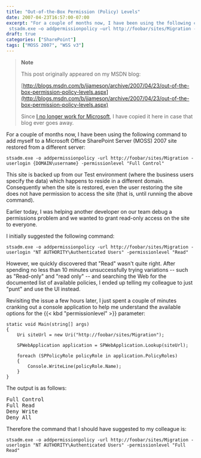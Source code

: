 ```yaml
---
title: "Out-of-the-Box Permission (Policy) Levels"
date: 2007-04-23T16:57:00-07:00
excerpt: "For a couple of months now, I have been using the following command to add myself to a Microsoft Office SharePoint Server (MOSS) 2007 site restored from a different server: 
 stsadm.exe –o addpermissionpolicy –url http://foobar/sites/Migration -userlogin..."
draft: true
categories: ["SharePoint"]
tags: ["MOSS 2007", "WSS v3"]
---
```


> **Note**
>
> This post originally appeared on my MSDN blog:
>
> [http://blogs.msdn.com/b/jjameson/archive/2007/04/23/out-of-the-box-permission-policy-levels.aspx](http://blogs.msdn.com/b/jjameson/archive/2007/04/23/out-of-the-box-permission-policy-levels.aspx)
>
> Since
> [I no longer work for Microsoft](/blog/jjameson/2011/09/02/last-day-with-microsoft), I have copied it here in case that blog
> ever goes away.

For a couple of months now, I have been using the following command to add myself  to a Microsoft Office SharePoint Server (MOSS) 2007 site restored from a different  server:

```
stsadm.exe -o addpermissionpolicy -url http://foobar/sites/Migration -userlogin {DOMAIN\username} -permissionlevel "Full Control"
```

This site is backed up from our Test environment (where the business users specify  the data) which happens to reside in a different domain. Consequently when the site  is restored, even the user restoring the site does not have permission to access  the site (that is, until running the above command).

Earlier today, I was helping another developer on our team debug a permissions  problem and we wanted to grant read-only access on the site to everyone.

I initially suggested the following command:

```
stsadm.exe -o addpermissionpolicy -url http://foobar/sites/Migration -userlogin "NT AUTHORITY\Authenticated Users" -permissionlevel "Read"
```

However, we quickly discovered that "Read" wasn't quite right. After spending  no less than 10 minutes unsuccessfully trying variations -- such as "Read-only"  and "read only" -- and searching the Web for the documented list of available policies,  I ended up telling my colleague to just "punt" and use the UI instead.

Revisiting the issue a few hours later, I just spent a couple of minutes cranking  out a console application to help me understand the available options for the {{< kbd "permissionlevel" >}} parameter:

```
static void Main(string[] args)
{
    Uri siteUrl = new Uri("http://foobar/sites/Migration");

    SPWebApplication application = SPWebApplication.Lookup(siteUrl);

    foreach (SPPolicyRole policyRole in application.PolicyRoles)
    {
        Console.WriteLine(policyRole.Name);
    }
}
```

The output is as follows:

<samp>Full Control<br>
Full Read<br>
Deny Write<br>
Deny All</samp>

Therefore the command that I should have suggested to my colleague is:

```
stsadm.exe -o addpermissionpolicy -url http://foobar/sites/Migration -userlogin "NT AUTHORITY\Authenticated Users" -permissionlevel "Full Read"
```

